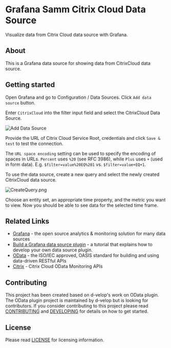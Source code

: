 # Grafana Samm Citrix Cloud Data Source
Visualize data from Citrix Cloud data source with Grafana.

## About
This is a Grafana data source for showing data from CitrixCloud data source.

## Getting started
Open Grafana and go to Configuration / Data Sources. Click `Add data source` button.

Enter `CitrixCloud` into the filter input field and select the CitrixCloud Data Source.

![Add Data Source](https://raw.githubusercontent.com/samanamonitor/samm-citrixodata-datasource/master/src/img/AddDataSource.png)

Provide the URL of Citrix Cloud Service Root, credentials and click `Save & test` to test the connection.

The `URL space encoding` setting can be used to specify the encoding of spaces in URLs. `Percent` uses `%20` (see RFC
3986), while `Plus` uses `+` (used in form data). E.g. `$filter=value%20EQ%201` vs. `$filter=value+EQ+1`.

To use the data source, create a new query and select the newly created CitrixCloud data source.

![CreateQuery.png](https://raw.githubusercontent.com/samanamonitor/samm-citrixodata-datasource/master/src/img/CreateQuery.png)

Choose an entity set, an appropriate time property, and the metric you want to view.
Now you should be able to see data for the selected time frame.

## Related Links
* [Grafana](https://grafana.com) - the open source analytics & monitoring solution for many data sources
* [Build a Grafana data source plugin](https://grafana.com/tutorials/build-a-data-source-plugin/) - a tutorial that 
  explains how to develop your own data source plugin.
* [OData](https://www.odata.org) - the ISO/IEC approved, OASIS standard for building and using data-driven RESTful APIs
* [Citrix](https://developer-docs.citrix.com/en-us/monitor-service-odata-api/) - Citrix Cloud OData Monitoring APIs

## Contributing
This project has been created based on d-velop's work on OData plugin.
The OData plugin project is maintained by d-velop but is looking for contributors. If you consider contributing to this project
please read [CONTRIBUTING](https://raw.githubusercontent.com/d-velop/grafana-odata-datasource/master/CONTRIBUTING.md)
and [DEVELOPING](https://raw.githubusercontent.com/d-velop/grafana-odata-datasource/master/DEVELOPING.md) for details on
how to get started.

## License
Please read [LICENSE](https://raw.githubusercontent.com/d-velop/grafana-odata-datasource/master/LICENSE) for licensing
information.
